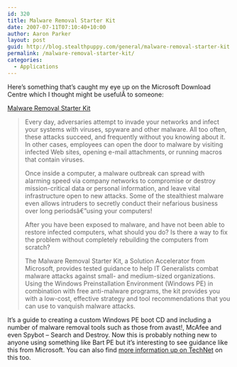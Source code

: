 ```yaml
---
id: 320
title: Malware Removal Starter Kit
date: 2007-07-11T07:10:40+10:00
author: Aaron Parker
layout: post
guid: http://blog.stealthpuppy.com/general/malware-removal-starter-kit
permalink: /malware-removal-starter-kit/
categories:
  - Applications
---
```

Here&#8217;s something that&#8217;s caught my eye up on the Microsoft Download Centre which I thought might be usefulÂ to someone:

[Malware Removal Starter Kit](http://www.microsoft.com/downloads/details.aspx?FamilyID=6cd853ce-f349-4a18-a14f-c99b64adfbea&DisplayLang=en)

> Every day, adversaries attempt to invade your networks and infect your systems with viruses, spyware and other malware. All too often, these attacks succeed, and frequently without you knowing about it. In other cases, employees can open the door to malware by visiting infected Web sites, opening e-mail attachments, or running macros that contain viruses.
> 
> Once inside a computer, a malware outbreak can spread with alarming speed via company networks to compromise or destroy mission-critical data or personal information, and leave vital infrastructure open to new attacks. Some of the stealthiest malware even allows intruders to secretly conduct their nefarious business over long periodsâ€”using your computers!
> 
> After you have been exposed to malware, and have not been able to restore infected computers, what should you do? Is there a way to fix the problem without completely rebuilding the computers from scratch?
> 
> The Malware Removal Starter Kit, a Solution Accelerator from Microsoft, provides tested guidance to help IT Generalists combat malware attacks against small- and medium-sized organizations. Using the Windows Preinstallation Environment (Windows PE) in combination with free anti-malware programs, the kit provides you with a low-cost, effective strategy and tool recommendations that you can use to vanquish malware attacks.

It&#8217;s a guide to creating a custom Windows PE boot CD and including a number of malware removal tools such as those from avast!, McAfee and even Spybot &#8211; Search and Destroy. Now this is probably nothing new to anyone using something like Bart PE but it&#8217;s interesting to see guidance like this from Microsoft. You can also find [more information up on TechNet](http://www.microsoft.com/technet/security/guidance/disasterrecovery/default.mspx) on this too.